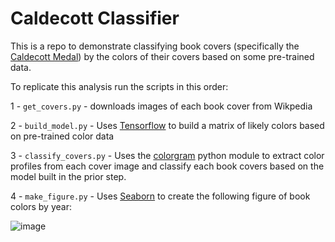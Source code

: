 # Caldecott Classifier

This is a repo to demonstrate classifying book covers (specifically the
[Caldecott Medal](https://en.wikipedia.org/wiki/Caldecott_Medal)) by the
colors of their covers based on some pre-trained data.

To replicate this analysis run the scripts in this order:

1 - `get_covers.py` - downloads images of each book cover from Wikpedia

2 - `build_model.py` - Uses [Tensorflow](https://www.tensorflow.org/) to
build a matrix of likely colors based on pre-trained color data

3 - `classify_covers.py` - Uses the [colorgram](https://github.com/obskyr/colorgram.py) python module to extract color profiles from each cover image and classify each book
covers based on the model built in the prior step.

4 - `make_figure.py` - Uses [Seaborn](https://seaborn.pydata.org/) to
create the following figure of book colors by year:

![image](https://user-images.githubusercontent.com/345365/197376047-2d997cc7-32a7-4a34-b561-4ee878ba1aae.png)
